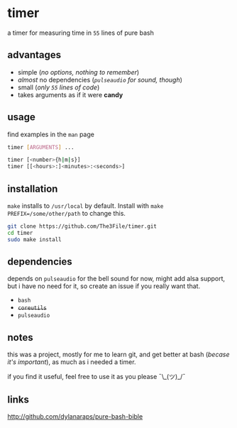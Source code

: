 # timer

a timer for measuring time in `55` lines of pure bash

## advantages

* simple (*no options, nothing to remember*)
* *almost* no dependencies (*`pulseaudio` for sound, though*)
* small (*only `55` lines of code*)
* takes arguments as if it were **candy**

## usage

find examples in the `man` page

``` bash
timer [ARGUMENTS] ...

timer [<number>{h|m|s}]
timer [[<hours>:]<minutes>:<seconds>]
```

## installation

`make` installs to `/usr/local` by default.
Install with `make PREFIX=/some/other/path` to change this. 

``` bash
git clone https://github.com/The3File/timer.git
cd timer
sudo make install
```

## dependencies

depends on `pulseaudio` for the bell sound for now, might add alsa support,
but i have no need for it, so create an issue if you really want that.

* `bash`
* ~~`coreutils`~~
* `pulseaudio`

## notes

this was a project, mostly for me to learn git, and get better at bash (*becase it's important*),
as much as i needed a timer.

if you find it useful, feel free to use it as you please ¯\\\_(ツ)\_/¯

## links
http://github.com/dylanaraps/pure-bash-bible
